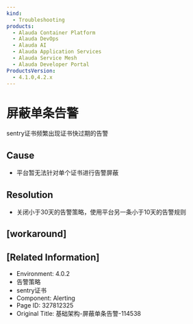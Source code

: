 ```yaml
---
kind:
  - Troubleshooting
products:
  - Alauda Container Platform
  - Alauda DevOps
  - Alauda AI
  - Alauda Application Services
  - Alauda Service Mesh
  - Alauda Developer Portal
ProductsVersion:
  - 4.1.0,4.2.x
---
```

<!-- A type of document that involves encountering a fault, diagnosing it, performing root cause analysis, and providing solutions. -->

# 屏蔽单条告警

sentry证书频繁出现证书快过期的告警

## Cause
- 平台暂无法针对单个证书进行告警屏蔽

## Resolution
- 关闭小于30天的告警策略，使用平台另一条小于10天的告警规则

## [workaround]

## [Related Information]
- Environment: 4.0.2
- 告警策略
- sentry证书
- Component: Alerting
- Page ID: 327812325
- Original Title: 基础架构-屏蔽单条告警-114538

